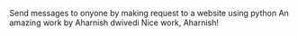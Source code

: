 Send messages to onyone by making request to a website using python
An amazing work by Aharnish dwivedi
Nice work, Aharnish!

